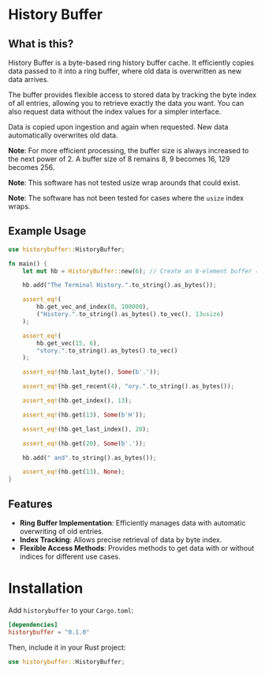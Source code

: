 # History Buffer

## What is this?

History Buffer is a byte-based ring history buffer cache. It efficiently copies data passed to it into a ring buffer, where old data is overwritten as new data arrives.

The buffer provides flexible access to stored data by tracking the byte index of all entries, allowing you to retrieve exactly the data you want. You can also request data 
without the index values for a simpler interface.

Data is copied upon ingestion and again when requested. New data automatically overwrites old data.

**Note**: For more efficient processing, the buffer size is always increased to the next power of 2. A buffer size of 8 remains 8, 9 becomes 16, 129 becomes 256.

**Note**: This software has not tested usize wrap arounds that could exist.

**Note**: The software has not been tested for cases where the `usize` index wraps.

## Example Usage

```rust
use historybuffer::HistoryBuffer;

fn main() {
    let mut hb = HistoryBuffer::new(6); // Create an 8-element buffer (next power of 2).

    hb.add("The Terminal History.".to_string().as_bytes());

    assert_eq!(
        hb.get_vec_and_index(0, 100000),
        ("History.".to_string().as_bytes().to_vec(), 13usize)
    );

    assert_eq!(
        hb.get_vec(15, 6),
        "story.".to_string().as_bytes().to_vec()
    );

    assert_eq!(hb.last_byte(), Some(b'.'));

    assert_eq!(hb.get_recent(4), "ory.".to_string().as_bytes());

    assert_eq!(hb.get_index(), 13);

    assert_eq!(hb.get(13), Some(b'H'));

    assert_eq!(hb.get_last_index(), 20);

    assert_eq!(hb.get(20), Some(b'.'));

    hb.add(" and".to_string().as_bytes());

    assert_eq!(hb.get(13), None);
}
```

## Features

- **Ring Buffer Implementation**: Efficiently manages data with automatic overwriting of old entries.
- **Index Tracking**: Allows precise retrieval of data by byte index.
- **Flexible Access Methods**: Provides methods to get data with or without indices for different use cases.

# Installation

Add `historybuffer` to your `Cargo.toml`:

```toml
[dependencies]
historybuffer = "0.1.0"
```

Then, include it in your Rust project:

```rust
use historybuffer::HistoryBuffer;
```

